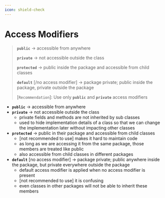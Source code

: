 ```yaml
---
icon: shield-check
---
```


# Access Modifiers

> **`public`** -> accessible from anywhere
>
> **`private`** -> not accessible outside the class
>
> **`protected`** -> public inside the package and accessible from child classes
>
> **`default`** \[/no access modifier] -> package private; public inside the package,  private outside the package
>
>
>
> \[`Recommendation`]: Use only **`public`** and **`private`** access modifiers



* **`public`** -> accessible from anywhere
* **`private`** -> not accessible outside the class
  * private fields and methods are not inherited by sub classes
  * used to hide implementation details of a class so that we can change the implementation later without impacting other classes
* **`protected`** -> public in their package and accessible from child classes
  * \[not recommended to use] makes it hard to maintain code
  * as long as we are accessing it from the same package, those members are treated like public
  * also accessible from child classes in different packages
* **`default`** \[no access modifier] -> package private; public anywhere inside the package, but private everywhere outside the package
  * default access modifier is applied when no access modifier is present
  * \[not recommended to use] it is confusing
  * even classes in other packages will not be able to inherit these members

